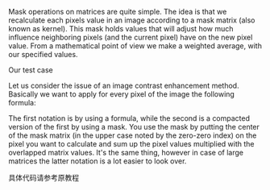 Mask operations on matrices are quite simple. The idea is that we recalculate each pixels value in an image according to a mask matrix (also known as kernel). This mask holds values that will adjust how much influence neighboring pixels (and the current pixel) have on the new pixel value. From a mathematical point of view we make a weighted average, with our specified values.

Our test case

Let us consider the issue of an image contrast enhancement method. Basically we want to apply for every pixel of the image the following formula:

The first notation is by using a formula, while the second is a compacted version of the first by using a mask. You use the mask by putting the center of the mask matrix (in the upper case noted by the zero-zero index) on the pixel you want to calculate and sum up the pixel values multiplied with the overlapped matrix values. It's the same thing, however in case of large matrices the latter notation is a lot easier to look over.

具体代码请参考原教程
